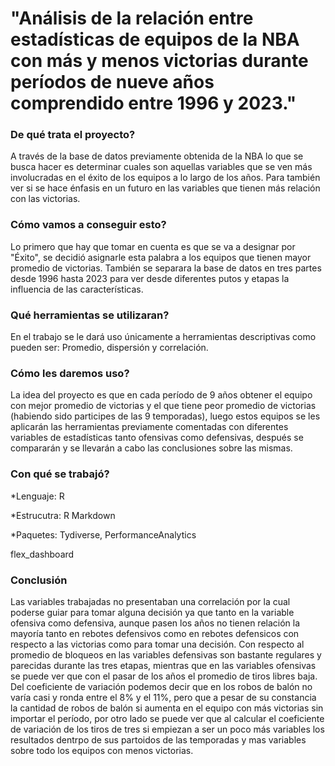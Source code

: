 # "Análisis de la relación entre estadísticas de equipos de la NBA con más y menos victorias durante períodos de nueve años comprendido entre 1996 y 2023."
### De qué trata el proyecto? 
A través de la base de datos previamente obtenida de la NBA lo que se busca hacer es determinar cuales son aquellas variables que se ven más involucradas en el éxito de los equipos a lo largo de los años. Para también ver si se hace énfasis en un futuro en las variables que tienen más relación con las victorias.
### Cómo vamos a conseguir esto? 
Lo primero que hay que tomar en cuenta es que se va a designar por "Éxito", se decidió asignarle esta palabra a los equipos que tienen mayor promedio de victorias. También se separara la base de datos en tres partes desde 1996 hasta 2023 para ver desde diferentes putos y etapas la influencia de las características.
### Qué herramientas se utilizaran?
En el trabajo se le dará uso únicamente a herramientas descriptivas como pueden ser: Promedio, dispersión y correlación.
### Cómo les daremos uso? 
La idea del proyecto es que en cada período de 9 años obtener el equipo con mejor promedio de victorias y el que tiene peor promedio de victorias (habiendo sido participes de las 9 temporadas), luego estos equipos se les aplicarán las herramientas previamente comentadas con diferentes variables de estadísticas tanto ofensivas como defensivas, después se compararán y se llevarán a cabo las conclusiones sobre las mismas.
### Con qué se trabajó?

*Lenguaje: R

*Estrucutra: R Markdown

*Paquetes: Tydiverse, PerformanceAnalytics

flex_dashboard

### Conclusión
Las variables trabajadas no presentaban una correlación por la cual poderse guiar para tomar alguna decisión ya que tanto en la variable ofensiva como defensiva, aunque pasen los años no tienen relación la mayoría tanto en rebotes defensivos como en rebotes defensicos con respecto a las victorias como para tomar una decisión. Con respecto al promedio de bloqueos en las variables defensivas son bastante regulares y parecidas durante las tres etapas, mientras que en las variables ofensivas se puede ver que con el pasar de los años el promedio de tiros libres baja. Del coeficiente de variación podemos decir que en los robos de balón no varía casi y ronda entre el 8% y el 11%, pero que a pesar de su constancia la cantidad de robos de balón si aumenta en el equipo con más victorias sin importar el período, por otro lado se puede ver que al calcular el coeficiente de variación de los tiros de tres si empiezan a ser un poco más variables los resultados dentrpo de sus partoidos de las temporadas y mas variables sobre todo los equipos con menos victorias.
